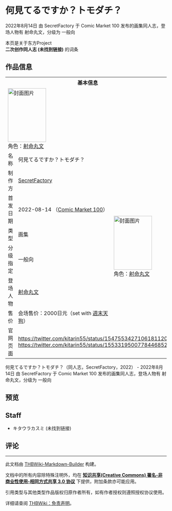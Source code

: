 # 何見てるですか？トモダチ？

<!-- source html: G:\repos\THBWiki-Markdown-Builder\THBWikiMarkdown\Temp\main\2\2a\ns0%3A%E4%BD%95%E8%A6%8B%E3%81%A6%E3%82%8B%E3%81%A7%E3%81%99%E3%81%8B%EF%BC%9F%E3%83%88%E3%83%A2%E3%83%80%E3%83%81%EF%BC%9F.html -->

2022年8月14日 由 SecretFactory 于 Comic Market 100 发布的画集同人志，登场人物有 射命丸文，分级为 一般向

本页是关于东方Project  
 **二次创作同人志 (未找到链接)** 的词条
## 作品信息

<table><tbody><tr><th colspan="3">基本信息</th></tr><tr><td class="cover-artwork-mobile" colspan="2"><a href="./文件-何見てるですか？トモダチ？封面.jpg.md" class="image" title="封面图片"><img alt="封面图片" src="https://upload.thwiki.cc/thumb/8/81/%E4%BD%95%E8%A6%8B%E3%81%A6%E3%82%8B%E3%81%A7%E3%81%99%E3%81%8B%EF%BC%9F%E3%83%88%E3%83%A2%E3%83%80%E3%83%81%EF%BC%9F%E5%B0%81%E9%9D%A2.jpg/119px-%E4%BD%95%E8%A6%8B%E3%81%A6%E3%82%8B%E3%81%A7%E3%81%99%E3%81%8B%EF%BC%9F%E3%83%88%E3%83%A2%E3%83%80%E3%83%81%EF%BC%9F%E5%B0%81%E9%9D%A2.jpg" decoding="async" loading="lazy" width="119" height="168" srcset="https://upload.thwiki.cc/thumb/8/81/%E4%BD%95%E8%A6%8B%E3%81%A6%E3%82%8B%E3%81%A7%E3%81%99%E3%81%8B%EF%BC%9F%E3%83%88%E3%83%A2%E3%83%80%E3%83%81%EF%BC%9F%E5%B0%81%E9%9D%A2.jpg/178px-%E4%BD%95%E8%A6%8B%E3%81%A6%E3%82%8B%E3%81%A7%E3%81%99%E3%81%8B%EF%BC%9F%E3%83%88%E3%83%A2%E3%83%80%E3%83%81%EF%BC%9F%E5%B0%81%E9%9D%A2.jpg 1.5x, https://upload.thwiki.cc/thumb/8/81/%E4%BD%95%E8%A6%8B%E3%81%A6%E3%82%8B%E3%81%A7%E3%81%99%E3%81%8B%EF%BC%9F%E3%83%88%E3%83%A2%E3%83%80%E3%83%81%EF%BC%9F%E5%B0%81%E9%9D%A2.jpg/237px-%E4%BD%95%E8%A6%8B%E3%81%A6%E3%82%8B%E3%81%A7%E3%81%99%E3%81%8B%EF%BC%9F%E3%83%88%E3%83%A2%E3%83%80%E3%83%81%EF%BC%9F%E5%B0%81%E9%9D%A2.jpg 2x" data-file-width="1447" data-file-height="2046"></a><div class="cover-char">角色：<a href="./射命丸文.md" title="射命丸文">射命丸文</a></div></td>
</tr><tr><td class="label">名称</td><td colspan="2"> 何見てるですか？トモダチ？ </td></tr><tr><td class="label">制作方</td><td><a href="./SecretFactory.md" title="SecretFactory">SecretFactory</a></td><td class="cover-artwork" rowspan="6" style="min-width:168px;"><a href="./文件-何見てるですか？トモダチ？封面.jpg.md" class="image" title="封面图片"><img alt="封面图片" src="https://upload.thwiki.cc/thumb/8/81/%E4%BD%95%E8%A6%8B%E3%81%A6%E3%82%8B%E3%81%A7%E3%81%99%E3%81%8B%EF%BC%9F%E3%83%88%E3%83%A2%E3%83%80%E3%83%81%EF%BC%9F%E5%B0%81%E9%9D%A2.jpg/119px-%E4%BD%95%E8%A6%8B%E3%81%A6%E3%82%8B%E3%81%A7%E3%81%99%E3%81%8B%EF%BC%9F%E3%83%88%E3%83%A2%E3%83%80%E3%83%81%EF%BC%9F%E5%B0%81%E9%9D%A2.jpg" decoding="async" loading="lazy" width="119" height="168" srcset="https://upload.thwiki.cc/thumb/8/81/%E4%BD%95%E8%A6%8B%E3%81%A6%E3%82%8B%E3%81%A7%E3%81%99%E3%81%8B%EF%BC%9F%E3%83%88%E3%83%A2%E3%83%80%E3%83%81%EF%BC%9F%E5%B0%81%E9%9D%A2.jpg/178px-%E4%BD%95%E8%A6%8B%E3%81%A6%E3%82%8B%E3%81%A7%E3%81%99%E3%81%8B%EF%BC%9F%E3%83%88%E3%83%A2%E3%83%80%E3%83%81%EF%BC%9F%E5%B0%81%E9%9D%A2.jpg 1.5x, https://upload.thwiki.cc/thumb/8/81/%E4%BD%95%E8%A6%8B%E3%81%A6%E3%82%8B%E3%81%A7%E3%81%99%E3%81%8B%EF%BC%9F%E3%83%88%E3%83%A2%E3%83%80%E3%83%81%EF%BC%9F%E5%B0%81%E9%9D%A2.jpg/237px-%E4%BD%95%E8%A6%8B%E3%81%A6%E3%82%8B%E3%81%A7%E3%81%99%E3%81%8B%EF%BC%9F%E3%83%88%E3%83%A2%E3%83%80%E3%83%81%EF%BC%9F%E5%B0%81%E9%9D%A2.jpg 2x" data-file-width="1447" data-file-height="2046"></a><div class="cover-char">角色：<a href="./射命丸文.md" title="射命丸文">射命丸文</a></div></td>
</tr><tr><td class="label">首发日期</td><td>2022-08-14&#160;（<a href="/展会作品列表?e=Comic+Market%23100">Comic Market 100</a>）</td></tr><tr><td class="label">类型</td><td>画集</td></tr><tr><td class="label">分级指定</td><td>一般向</td></tr><tr><td class="label">登场人物</td><td><a href="./射命丸文.md" title="射命丸文">射命丸文</a></td></tr><tr><td class="label">售价</td><td>会场售价：2000日元（set with <a href="./週末天狗.md" title="週末天狗">週末天狗</a>）</td></tr>
<tr><td class="label">官网页面</td><td colspan="2"><a rel="nofollow" class="external free" href="https://twitter.com/kitarin55/status/1547553427106181120">https://twitter.com/kitarin55/status/1547553427106181120</a><br><a rel="nofollow" class="external free" href="https://twitter.com/kitarin55/status/1553319500778446852">https://twitter.com/kitarin55/status/1553319500778446852</a></td></tr></tbody></table>

何見てるですか？トモダチ？（同人志，SecretFactory，2022） - 2022年8月14日 由 SecretFactory 于 Comic Market 100 发布的画集同人志，登场人物有 射命丸文，分级为 一般向
## 预览
## Staff
- キタウラカスミ (未找到链接)

## 评论




---

此文档由 [THBWiki-Markdown-Builder](https://github.com/Delsin-Yu/THBWiki-Markdown-Builder) 构建。

文档中的所有内容除特殊注明外，均在 [**知识共享(Creative Commons) 署名-非商业性使用-相同方式共享 3.0 协议**](https://creativecommons.org/licenses/by-sa/3.0/deed.zh-hans) 下提供，附加条款亦可能应用。

引用类型与其他类型作品版权归原作者所有，如有作者授权则遵照授权协议使用。

详细请查阅 [THBWiki：免责声明](https://thbwiki.cc/THBWiki:%E5%85%8D%E8%B4%A3%E5%A3%B0%E6%98%8E)。

